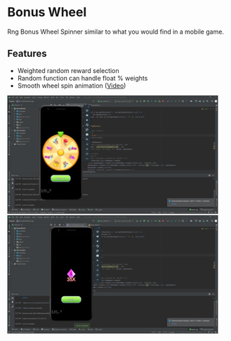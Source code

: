 # Bonus Wheel
Rng Bonus Wheel Spinner similar to what you would find in a mobile game.

## Features
* Weighted random reward selection
* Random function can handle float % weights
* Smooth wheel spin animation ([Video](https://www.dropbox.com/s/6juf3bocpsoujs8/screen-20221125-121310.mp4?dl=0))

<img src="img/Screenshot_1png.png" style=" width:480px ; height:270px">
<img src="img/Screenshot_2png.png" style=" width:480px ; height:270px">

